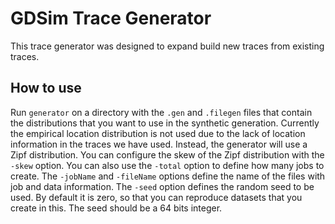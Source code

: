 # GDSim Trace Generator

This trace generator was designed to expand build new traces from existing traces.

## How to use

Run `generator` on a directory with the `.gen` and `.filegen` files that contain the distributions that you want to use in the synthetic generation.
Currently the empirical location distribution is not used due to the lack of location information in the traces we have used.
Instead, the generator will use a Zipf distribution.
You can configure the skew of the Zipf distribution with the `-skew` option.
You can also use the `-total` option to define how many jobs to create.
The `-jobName` and `-fileName` options define the name of the files with job and data information.
The `-seed` option defines the random seed to be used. By default it is zero, so that you can reproduce datasets that you create in this. The seed should be a 64 bits integer.
